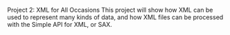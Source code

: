 Project 2: XML for All Occasions
This project will show how XML can be used to represent many kinds of data, and how XML files can be processed with the Simple API for XML, or SAX.

